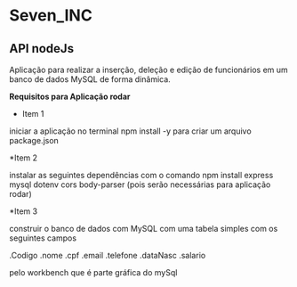 # Seven_INC
## API nodeJs

Aplicação para realizar a inserção, deleção e edição de funcionários em um banco de dados MySQL de forma dinâmica. 

**Requisitos para Aplicação rodar**

* Item 1 

iniciar a aplicação no terminal npm install -y para criar um arquivo package.json

*Item 2

instalar as seguintes dependências com o comando npm install express mysql dotenv cors body-parser (pois serão necessárias para aplicação rodar)


*Item 3

construir o banco de dados com MySQL com uma tabela simples com os seguintes campos

.Codigo
.nome 
.cpf
.email
.telefone
.dataNasc
.salario

pelo workbench que é parte gráfica do mySql



